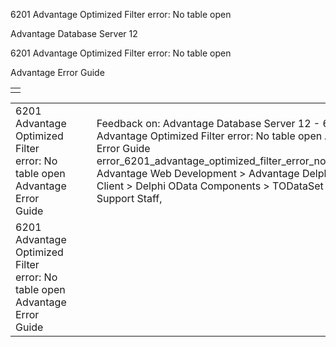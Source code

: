 6201 Advantage Optimized Filter error: No table open




Advantage Database Server 12  

6201 Advantage Optimized Filter error: No table open

Advantage Error Guide

|  |
| --- |
|  |

|  |  |  |  |  |
| --- | --- | --- | --- | --- |
| 6201 Advantage Optimized Filter error: No table open  Advantage Error Guide |  |  | Feedback on: Advantage Database Server 12 - 6201 Advantage Optimized Filter error: No table open Advantage Error Guide error\_6201\_advantage\_optimized\_filter\_error\_no\_table\_open Advantage Web Development > Advantage Delphi OData Client > Delphi OData Components > TODataSet / Dear Support Staff, |  |
| 6201 Advantage Optimized Filter error: No table open  Advantage Error Guide |  |  |  |  |